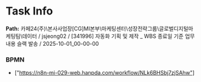 # Task Info

**Path:** 카페24(주)\본사사업장\[CG]MI본부\마케팅센터\성장전략그룹\글로벌디지털마케팅팀\데이터 / jsjeong02 / [341996] 자동화 기획 및 제작 _ WBS 종료일 기준 업무내용 슬랙 발송 / 2025-10-01_00-00-00

### BPMN
- ["https://n8n-mi-029-web.hanpda.com/workflow/NLk6BHSbj7zjSAhw"]

